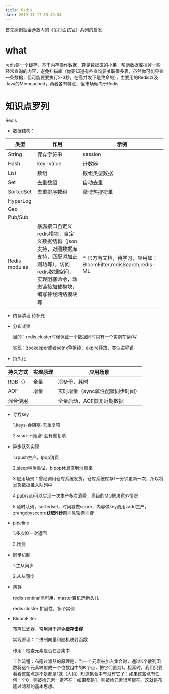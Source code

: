 ```yaml
---
title: Redis
date: 2019-11-17 15:49:54
---
```

首先感谢掘金@敖丙的《吊打面试官》系列的启发
# what
redis是一个缓存，基于内存操作数据，算是数据库的小弟，帮助数据库挡掉一些经常查询的内容，避免扫描库（你要知道有些查询要关联很多表，虽然你可能只查一条数据，但可能要要执行2-3秒，在高并发下是致命的），主要用的Redis以及Java的Memcached，两者各有特点，但市场倾向于Redis

# 知识点罗列
Redis

* 数据结构：

| 类型          | 作用                                                         | 示例                                                         |
| ------------- | ------------------------------------------------------------ | ------------------------------------------------------------ |
| String        | 保存字符串                                                   | session                                                      |
| Hash          | key-value                                                    | 计数器                                                       |
| List          | 数组                                                         | 数组类型数据                                                 |
| Set           | 去重数组                                                     | 自动去重                                                     |
| SortedSet     | 去重排序数组                                                 | 微博热搜榜单                                                 |
| HyperLog      |                                                              |                                                              |
| Geo           |                                                              |                                                              |
| Pub/Sub       |                                                              |                                                              |
| Redis modules | 暴露接口自定义redis模块，自定义数据结构（json支持，对图数据库支持，匹配添加正则功等），访问redis数据空间，实现阻塞命令，动态链接加载模块，编写神经网络模块等 | * 官方有文档，待学习，应用如：BloomFilter,redisSearch,redis-ML |

- 内存清理
待补充

- 分布式锁

  目的：redis cluster时候保证一个数据同时只有一个实例在读/写

  实现：zookeeper或者setnx争抢锁，expire释放，类似进程锁

- 持久化

| 持久方式 | 实现原理 | 应用场景                         |
  | -------- | -------- | -------------------------------- |
  | RDB（）  | 全量     | 冷备份，耗时                     |
  | AOF      | 增量     | 实时增量（sync属性配置同步时间） |
  | 混合使用 |          | 全量启动，AOF恢复近期数据        |

  

- 寻找key

  1.keys-会阻塞-无重复项

  2.scan-不阻塞-会有重复项

- 异步队列实现

  1.rpush生产，lpop消费

  2.sleep稍后重试，blpop休息直到消息来

  3.应用场景：曾经调用仓库系统发货，仓库系统库存1一分钟更新一次，所以将发货数据推入队列中

  4.pub/sub可以实现一次生产多次消费，高级的MQ解决意外情况

  5.延时队列，sortedset，时间戳做score，内容做key调用zadd生产，zrangebysccore**获取N秒**前消息轮询消费

- pipeline

  1.多次IO一次返回

  2.压测

- 同步机制

  1.主从同步

  2.从从同步

- 集群

  redis sentinal高可用，master宕机选新头儿

  redis cluster 扩展性，多个实例

- BloomFilter

  布隆过滤器，常用用于避免**缓存击穿**

  实现原理：二进制向量和随机映射函数

  作用：检查元素是否在合集中

  工作流程：布隆过滤器的原理是，当一个元素被加入集合时，通过K个散列函数将这个元素映射成一个位数组中的K个点，把它们置为1。检索时，我们只要看看这些点是不是都是1就（大约）知道集合中有没有它了：如果这些点有任何一个0，则被检元素一定不在；如果都是1，则被检元素很可能在。这就是布隆过滤器的基本思想。